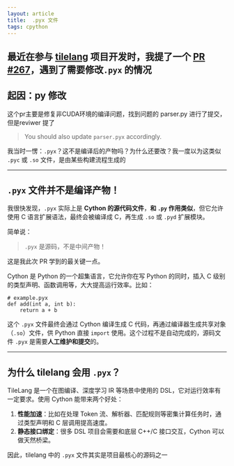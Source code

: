 ```yaml
---
layout: article
title:  .pyx 文件
tags: cpython
---
```



最近在参与 [tilelang](https://github.com/tile-ai/tilelang) 项目开发时，我提了一个 [PR #267](https://github.com/tile-ai/tilelang/pull/267)，遇到了需要修改`.pyx` 的情况
---

## 起因：py 修改

这个pr主要是修复非CUDA环境的编译问题，找到问题的 parser.py 进行了提交，但是reviwer 提了

> You should also update `parser.pyx` accordingly.

我当时一愣：`.pyx`？这不是编译后的产物吗？为什么还要改？我一度以为这类似 `.pyc` 或 `.so` 文件，是由某些构建流程生成的

---

## `.pyx` 文件并不是编译产物！

我很快发现，`.pyx` 实际上是 **Cython 的源代码文件**，**和 `.py` 作用类似**，但它允许使用 C 语言扩展语法，最终会被编译成 C，再生成 `.so` 或 `.pyd` 扩展模块。

简单说：
> `.pyx` 是源码，不是中间产物！

这是我此次 PR 学到的最关键一点。

Cython 是 Python 的一个超集语言，它允许你在写 Python 的同时，插入 C 级别的类型声明、函数调用等，大大提高运行效率。比如：

```cython
# example.pyx
def add(int a, int b):
    return a + b
```

这个 `.pyx` 文件最终会通过 Cython 编译生成 C 代码，再通过编译器生成共享对象（`.so`）文件，供 Python 直接 `import` 使用。这个过程不是自动完成的，源码文件 `.pyx` 是需要**人工维护和提交**的。

---

## 为什么 tilelang 会用 `.pyx`？

TileLang 是一个在图编译、深度学习 IR 等场景中使用的 DSL，它对运行效率有一定要求。使用 Cython 能带来两个好处：

1. **性能加速**：比如在处理 Token 流、解析器、匹配规则等密集计算任务时，通过类型声明和 C 层调用提高速度。
2. **静态接口绑定**：很多 DSL 项目会需要和底层 C++/C 接口交互，Cython 可以做天然桥梁。

因此，tilelang 中的 `.pyx` 文件其实是项目最核心的源码之一

